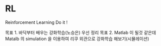 # RL
Reinforcement Learning Do it ! 

목표 1. 바닥부터 배우는 강화학습(노승은) 우선 정리
목표 2. Matlab 이 될것 같은데 Matalb 의 simulation 을 이용하여 리쿠 외관으로 강화학습 해보기(시뮬레이션)

